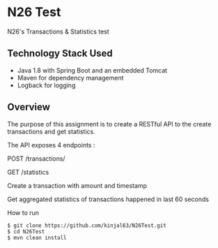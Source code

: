 # N26 Test
N26's Transactions & Statistics test

## Technology Stack Used

* Java 1.8 with Spring Boot and an embedded Tomcat
* Maven for dependency management
* Logback for logging

## Overview
The purpose of this assignment is to create a RESTful API to the create transactions and get statistics. 

The API exposes 4 endpoints :

POST /transactions/

GET /statistics

Create a transaction with amount and timestamp

Get aggregated statistics of transactions happened in last 60 seconds

How to run
```
$ git clone https://github.com/kinjal63/N26Test.git
$ cd N26Test
$ mvn clean install
```
